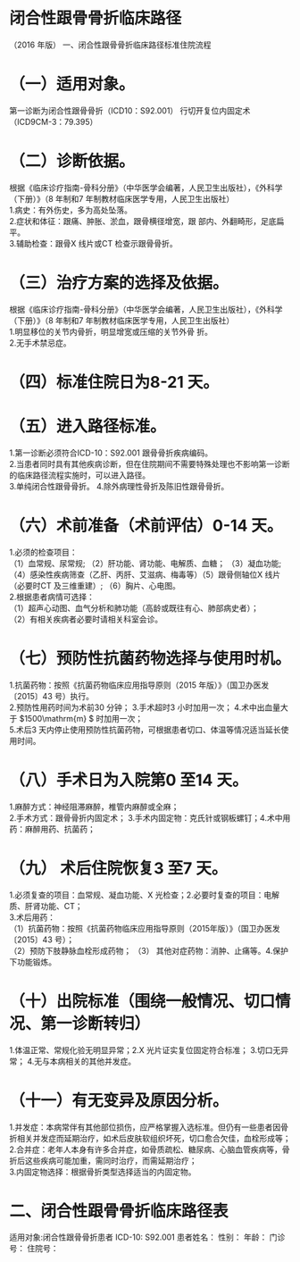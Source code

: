 # 闭合性跟骨骨折临床路径  
（2016 年版） 一、闭合性跟骨骨折临床路径标准住院流程  
# （一）适用对象。  
第一诊断为闭合性跟骨骨折（ICD10：S92.001） 行切开复位内固定术（ICD9CM-3：79.395）  
# （二）诊断依据。  
根据《临床诊疗指南-骨科分册》（中华医学会编著，人民卫生出版社），《外科学（下册）》（8 年制和7 年制教材临床医学专用，人民卫生出版社）  
1.病史：有外伤史，多为高处坠落。  
2.症状和体征：跟痛、肿胀、淤血，跟骨横径增宽，跟 部内、外翻畸形，足底扁平。  
3.辅助检查：跟骨X 线片或CT 检查示跟骨骨折。  
# （三）治疗方案的选择及依据。  
根据《临床诊疗指南-骨科分册》（中华医学会编著，人民卫生出版社），《外科学（下册）》（8 年制和7 年制教材临床医学专用，人民卫生出版社）  
1.明显移位的关节内骨折，明显增宽或压缩的关节外骨 折。  
2.无手术禁忌症。  
# （四）标准住院日为8-21 天。  
# （五）进入路径标准。  
1.第一诊断必须符合ICD-10：S92.001 跟骨骨折疾病编码。  
2.当患者同时具有其他疾病诊断，但在住院期间不需要特殊处理也不影响第一诊断的临床路径流程实施时，可以进入路径。  
3.单纯闭合性跟骨骨折。 4.除外病理性骨折及陈旧性跟骨骨折。  
# （六）术前准备（术前评估）0-14 天。  
1.必须的检查项目：  
（1）血常规、尿常规; （2）肝功能、肾功能、电解质、血糖； （3）凝血功能; （4）感染性疾病筛查（乙肝、丙肝、艾滋病、梅毒等）（5）跟骨侧轴位X 线片（必要时CT 及三维重建）; （6）胸片、心电图。  
2.根据患者病情可选择：  
（1）超声心动图、血气分析和肺功能（高龄或既往有心、肺部病史者）；  
（2）有相关疾病者必要时请相关科室会诊。  
# （七）预防性抗菌药物选择与使用时机。  
1.抗菌药物：按照《抗菌药物临床应用指导原则（2015 年版）》（国卫办医发〔2015〕43 号）执行。  
2.预防性用药时间为术前30 分钟； 3.手术超时3 小时加用一次； 4.术中出血量大于 $1500\mathrm{m} $ 时加用一次；  
5.术后3 天内停止使用预防性抗菌药物，可根据患者切口、体温等情况适当延长使用时间。  
# （八）手术日为入院第0 至14 天。  
1.麻醉方式：神经阻滞麻醉，椎管内麻醉或全麻；  
2.手术方式：跟骨骨折内固定术； 3.手术内固定物：克氏针或钢板螺钉；4.术中用药：麻醉用药、抗菌药；  
# （九） 术后住院恢复3 至7 天。  
1.必须复查的项目：血常规、凝血功能、X 光检查；2.必要时复查的项目：电解质、肝肾功能、CT；  
3.术后用药：  
（1）抗菌药物：按照《抗菌药物临床应用指导原则（2015年版）》（国卫办医发〔2015〕43 号）；  
（2）预防下肢静脉血栓形成药物； （3） 其他对症药物：消肿、止痛等。4.保护下功能锻炼。  
# （十）出院标准（围绕一般情况、切口情况、第一诊断转归）  
1.体温正常、常规化验无明显异常；2.X 光片证实复位固定符合标准； 3.切口无异常； 4.无与本病相关的其他并发症。  
# （十一）有无变异及原因分析。  
1.并发症：本病常伴有其他部位损伤，应严格掌握入选标准。但仍有一些患者因骨折相关并发症而延期治疗，如术后皮肤软组织坏死，切口愈合欠佳，血栓形成等；  
2.合并症：老年人本身有许多合并症，如骨质疏松、糖尿病、心脑血管疾病等，骨折后这些疾病可能加重，需同时治疗，而需延期治疗；  
3.内固定物选择：根据骨折类型选择适当的内固定物。  
# 二、闭合性跟骨骨折临床路径表  
适用对象:闭合性跟骨骨折患者    ICD-10:  S92.001      患者姓名：         性别：      年龄：        门诊号：         住院号：  
